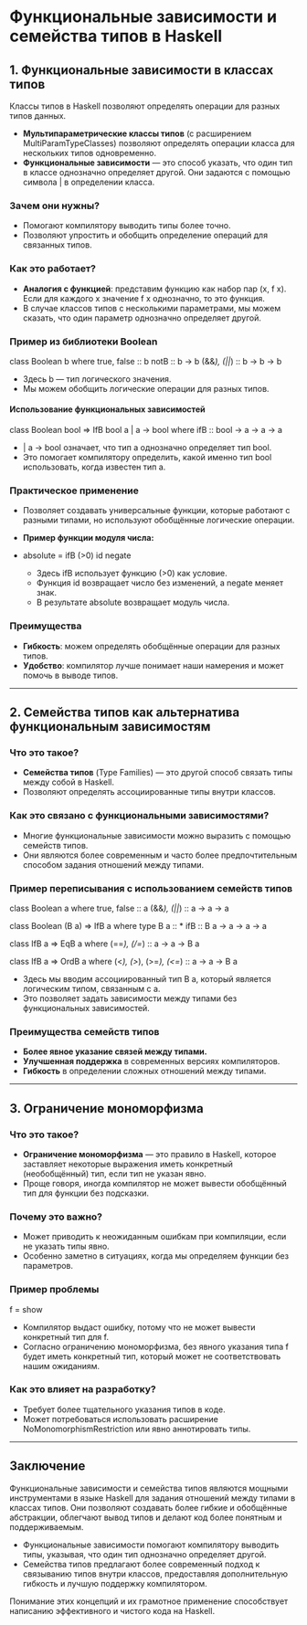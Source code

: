 # Функциональные зависимости и семейства типов в Haskell

## 1. Функциональные зависимости в классах типов

Классы типов в Haskell позволяют определять операции для разных типов данных.

- **Мультипараметрические классы типов** (с расширением MultiParamTypeClasses) позволяют определять операции класса для нескольких типов одновременно.
- **Функциональные зависимости** — это способ указать, что один тип в классе однозначно определяет другой. Они задаются с помощью символа | в определении класса.

### Зачем они нужны?

- Помогают компилятору выводить типы более точно.
- Позволяют упростить и обобщить определение операций для связанных типов.

### Как это работает?

- **Аналогия с функцией**: представим функцию как набор пар (x, f x). Если для каждого x значение f x однозначно, то это функция.
- В случае классов типов с несколькими параметрами, мы можем сказать, что один параметр однозначно определяет другой.

### Пример из библиотеки Boolean

class Boolean b where
    true, false :: b
    notB :: b -> b
    (&&*), (||*) :: b -> b -> b


- Здесь b — тип логического значения.
- Мы можем обобщить логические операции для разных типов.

#### Использование функциональных зависимостей

class Boolean bool => IfB bool a | a -> bool where
    ifB :: bool -> a -> a -> a


- | a -> bool означает, что тип a однозначно определяет тип bool.
- Это помогает компилятору определить, какой именно тип bool использовать, когда известен тип a.

### Практическое применение

- Позволяет создавать универсальные функции, которые работают с разными типами, но используют обобщённые логические операции.
- **Пример функции модуля числа:**
- 
  absolute = ifB (>0) id negate
  

  - Здесь ifB использует функцию (>0) как условие.
  - Функция id возвращает число без изменений, а negate меняет знак.
  - В результате absolute возвращает модуль числа.

### Преимущества

- **Гибкость**: можем определять обобщённые операции для разных типов.
- **Удобство**: компилятор лучше понимает наши намерения и может помочь в выводе типов.

---

## 2. Семейства типов как альтернатива функциональным зависимостям

### Что это такое?

- **Семейства типов** (Type Families) — это другой способ связать типы между собой в Haskell.
- Позволяют определять ассоциированные типы внутри классов.

### Как это связано с функциональными зависимостями?

- Многие функциональные зависимости можно выразить с помощью семейств типов.
- Они являются более современным и часто более предпочтительным способом задания отношений между типами.

### Пример переписывания с использованием семейств типов

class Boolean a where
    true, false :: a
    (&&*), (||*) :: a -> a -> a

class Boolean (B a) => IfB a where
    type B a :: *
    ifB :: B a -> a -> a -> a

class IfB a => EqB a where
    (==*), (/=*) :: a -> a -> B a

class IfB a => OrdB a where
    (<*), (>*), (>=*), (<=*) :: a -> a -> B a


- Здесь мы вводим ассоциированный тип B a, который является логическим типом, связанным с a.
- Это позволяет задать зависимости между типами без функциональных зависимостей.

### Преимущества семейств типов

- **Более явное указание связей между типами.**
- **Улучшенная поддержка** в современных версиях компиляторов.
- **Гибкость** в определении сложных отношений между типами.

---

## 3. Ограничение мономорфизма

### Что это такое?

- **Ограничение мономорфизма** — это правило в Haskell, которое заставляет некоторые выражения иметь конкретный (необобщённый) тип, если тип не указан явно.
- Проще говоря, иногда компилятор не может вывести обобщённый тип для функции без подсказки.

### Почему это важно?

- Может приводить к неожиданным ошибкам при компиляции, если не указать типы явно.
- Особенно заметно в ситуациях, когда мы определяем функции без параметров.

### Пример проблемы
f = show


- Компилятор выдаст ошибку, потому что не может вывести конкретный тип для f.
- Согласно ограничению мономорфизма, без
явного указания типа f будет иметь конкретный тип, который может не соответствовать нашим ожиданиям.

### Как это влияет на разработку?

- Требует более тщательного указания типов в коде.
- Может потребоваться использовать расширение NoMonomorphismRestriction или явно аннотировать типы.

---

## Заключение

Функциональные зависимости и семейства типов являются мощными инструментами в языке Haskell для задания отношений между типами в классах типов. Они позволяют создавать более гибкие и обобщённые абстракции, облегчают вывод типов и делают код более понятным и поддерживаемым.

- Функциональные зависимости помогают компилятору выводить типы, указывая, что один тип однозначно определяет другой.
- Семейства типов предлагают более современный подход к связыванию типов внутри классов, предоставляя дополнительную гибкость и лучшую поддержку компилятором.

Понимание этих концепций и их грамотное применение способствует написанию эффективного и чистого кода на Haskell.
